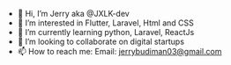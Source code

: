 - 👋 Hi, I’m Jerry aka @JXLK-dev
- 👀 I’m interested in Flutter, Laravel, Html and CSS
- 🌱 I’m currently learning python, Laravel, ReactJs
- 💞️ I’m looking to collaborate on digital startups
- 📫 How to reach me:
  Email:
  jerrybudiman03@gmail.com

<!---
JXLK-dev/JXLK-dev is a ✨ special ✨ repository because its `README.md` (this file) appears on your GitHub profile.
You can click the Preview link to take a look at your changes.
--->

